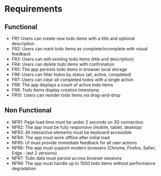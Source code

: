 # Requirements

## Functional
- FR1: Users can create new todo items with a title and optional description
- FR2: Users can mark todo items as complete/incomplete with visual feedback
- FR3: Users can edit existing todo items (title and description)
- FR4: Users can delete todo items with confirmation
- FR5: The app persists todo items in browser local storage
- FR6: Users can filter todos by status (all, active, completed)
- FR7: Users can clear all completed todos with a single action
- FR8: The app displays a count of active todo items
- FR9: Todo items display creation timestamp
- FR10: Users can reorder todo items via drag-and-drop

## Non Functional
- NFR1: Page load time must be under 2 seconds on 3G connection
- NFR2: The app must be fully responsive (mobile, tablet, desktop)
- NFR3: All interactive elements must be keyboard accessible
- NFR4: The app must work offline after initial load
- NFR5: UI must provide immediate feedback for all user actions
- NFR6: The app must support modern browsers (Chrome, Firefox, Safari, Edge - last 2 versions)
- NFR7: Todo data must persist across browser sessions
- NFR8: The app must handle up to 1000 todo items without performance degradation
